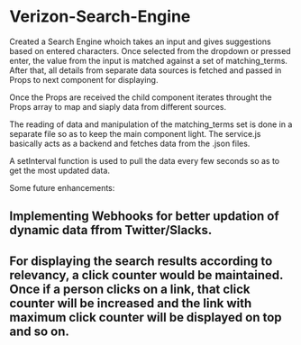# Verizon-Search-Engine

Created a Search Engine whoich takes an input and gives suggestions based on entered characters. Once selected from the dropdown or pressed enter, the value from the input is matched against a set of matching_terms. After that, all details from separate data sources is fetched and passed in Props to next component for displaying.

Once the Props are received the child component iterates throught the Props array to map and siaply data from different sources.

The reading of data and manipulation of the matching_terms set is done in a separate file so as to keep the main component light. The service.js basically acts as a backend and fetches data from the .json files.

A setInterval function is used to pull the data every few seconds so as to get the most updated data. 

Some future enhancements:

## Implementing Webhooks for better updation of dynamic data ffrom Twitter/Slacks.
## For displaying the search results according to relevancy, a click counter would be maintained. Once if a person clicks on a link, that click counter will be increased and the link with maximum click counter will be displayed on top and so on.
